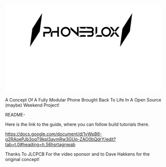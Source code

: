![alt text](https://github.com/BI0S-BOOT/PhoneBlox/blob/main/Phoneblox%20logo.png)

A Concept Of A Fully Modular Phone Brought Back To Life In A Open Source (maybe) Weekend Project!

README-

Here is the link to the guide, where you can follow build tutorials there.

https://docs.google.com/document/d/1vWpB6-g2RAoePJb3oqT9kpl3avmRw3GUq-ZAO0bQdrY/edit?tab=t.0#heading=h.56hsrtagnwab

Thanks To JLCPCB For the video sponsor and to Dave Hakkens for the original concept!
